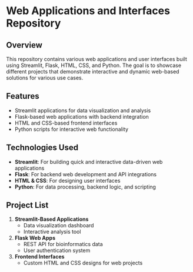 # Web Applications and Interfaces Repository

## Overview
This repository contains various web applications and user interfaces built using Streamlit, Flask, HTML, CSS, and Python. The goal is to showcase different projects that demonstrate interactive and dynamic web-based solutions for various use cases.

## Features
- Streamlit applications for data visualization and analysis
- Flask-based web applications with backend integration
- HTML and CSS-based frontend interfaces
- Python scripts for interactive web functionality

## Technologies Used
- **Streamlit**: For building quick and interactive data-driven web applications
- **Flask**: For backend web development and API integrations
- **HTML & CSS**: For designing user interfaces
- **Python**: For data processing, backend logic, and scripting

## Project List
1. **Streamlit-Based Applications**
   - Data visualization dashboard
   - Interactive analysis tool
2. **Flask Web Apps**
   - REST API for bioinformatics data
   - User authentication system
3. **Frontend Interfaces**
   - Custom HTML and CSS designs for web projects
